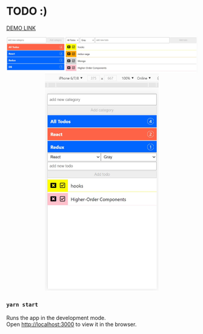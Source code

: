 
# TODO :)

[DEMO LINK](https://todo-phi-eight.vercel.app/)

<p align="center">
  <img src="two.jpg">
  <img width="300" src="one.jpg">
</p>

### `yarn start`

Runs the app in the development mode.\
Open [http://localhost:3000](http://localhost:3000) to view it in the browser.
